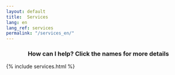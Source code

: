 ```yaml
---
layout: default
title:  Services
lang: en
lang_ref: services
permalink: "/services_en/"
---
```

<h3 align="center">How can I help? Click the names for more details</h3>
{% include services.html %}
